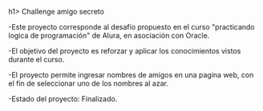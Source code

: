 h1> Challenge amigo secreto</h1> 

-Este proyecto corresponde al desafío propuesto en el curso
"practicando logica de programación" de Alura, en asociación con Oracle.

-El objetivo del proyecto es reforzar y aplicar los conocimientos vistos durante el curso.

-El proyecto permite ingresar nombres de amigos en una pagina web, con el fin de seleccionar
uno de los nombres al azar.

-Estado del proyecto: Finalizado.
